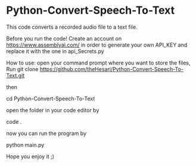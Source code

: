 # Python-Convert-Speech-To-Text
This code converts a recorded audio file to a text file.

Before you run the code!
Create an account on https://www.assemblyai.com/ in order to generate your own API_KEY and replace it with the one in api_Secrets.py 

How to use:
open your command prompt where you want to store the files,
Run 
git clone https://github.com/theHesari/Python-Convert-Speech-To-Text.git

then 

cd Python-Convert-Speech-To-Text

open the folder in your code editor by

code .

now you can run the program by

python main.py

Hope you enjoy it ;)
